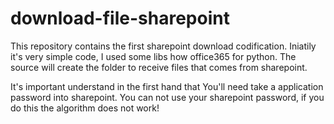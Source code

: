 # download-file-sharepoint
This repository contains the first sharepoint download codification. Iniatily it's very simple code, I used some libs how office365 for python.
The source will create the folder to receive files that comes from sharepoint.

It's important understand in the first hand that You'll need take a application password into sharepoint. 
You can not use your sharepoint password, if you do this the algorithm does not work!
